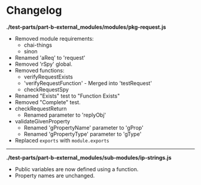 # Changelog

**./test-parts/part-b-external_modules/modules/pkg-request.js**
* Removed module requirements:
	* chai-things
	* sinon
* Renamed 'aReq' to 'request'
* Removed 'rSpy' global.
* Removed functions:
	* verifyRequestExists
	* 'verifyRequestFunction' - Merged into 'testRequest'
	* checkRequestSpy
* Renamed "Exists" test to "Function Exists"
* Removed "Complete" test.
* checkRequestReturn
	* Renamed parameter to 'replyObj'
* validateGivenProperty
	* Renamed 'gPropertyName' parameter to 'gProp'
	* Renamed 'gPropertyType' parameter to 'gType'
* Replaced `exports` with `module.exports`

---

**./test-parts/part-b-external_modules/sub-modules/ip-strings.js**
* Public variables are now defined using a function.
* Property names are unchanged.
